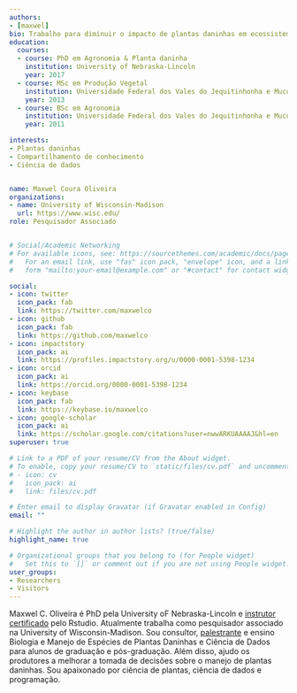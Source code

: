 ```yaml
---
authors:
- [maxwel]
bio: Trabalho para diminuir o impacto de plantas daninhas em ecossistemas. Sou professor, cientista de plantas daninhas e um entusiasta cientista de dados.
education:
  courses:
  - course: PhD em Agronomia & Planta daninha
    institution: University of Nebraska-Lincoln
    year: 2017
  - course: MSc em Produção Vegetal
    institution: Universidade Federal dos Vales do Jequitinhonha e Mucuri
    year: 2013
  - course: BSc em Agronomia
    institution: Universidade Federal dos Vales do Jequitinhonha e Mucuri
    year: 2011

interests:
- Plantas daninhas
- Compartilhamento de conhecimento
- Ciência de dados


name: Maxwel Coura Oliveira
organizations:
- name: University of Wisconsin-Madison
  url: https://www.wisc.edu/
role: Pesquisador Associado


# Social/Academic Networking
# For available icons, see: https://sourcethemes.com/academic/docs/page-builder/#icons
#   For an email link, use "fas" icon pack, "envelope" icon, and a link in the
#   form "mailto:your-email@example.com" or "#contact" for contact widget.

social:
- icon: twitter
  icon_pack: fab
  link: https://twitter.com/maxwelco
- icon: github
  icon_pack: fab
  link: https://github.com/maxwelco
- icon: impactstory
  icon_pack: ai
  link: https://profiles.impactstory.org/u/0000-0001-5398-1234
- icon: orcid
  icon_pack: ai
  link: https://orcid.org/0000-0001-5398-1234
- icon: keybase
  icon_pack: fab
  link: https://keybase.io/maxwelco
- icon: google-scholar
  icon_pack: ai
  link: https://scholar.google.com/citations?user=nwwARKUAAAAJ&hl=en
superuser: true

# Link to a PDF of your resume/CV from the About widget.
# To enable, copy your resume/CV to `static/files/cv.pdf` and uncomment the lines below.
# - icon: cv
#   icon_pack: ai
#   link: files/cv.pdf

# Enter email to display Gravatar (if Gravatar enabled in Config)
email: ""

# Highlight the author in author lists? (true/false)
highlight_name: true

# Organizational groups that you belong to (for People widget)
#   Set this to `[]` or comment out if you are not using People widget.
user_groups:
- Researchers
- Visitors
---
```


Maxwel C. Oliveira é PhD pela University oF Nebraska-Lincoln e [instrutor certificado](https://education.rstudio.com/trainers/people/oliveira+maxwel/) pelo Rstudio. Atualmente trabalha como pesquisador associado na University of Wisconsin-Madison. Sou consultor, [palestrante](/talks) e ensino Biologia e Manejo de Espécies de Plantas Daninhas e Ciência de Dados para alunos de graduação e pós-graduação. Além disso, ajudo os produtores a melhorar a tomada de decisões sobre o manejo de plantas daninhas. Sou apaixonado por ciência de plantas, ciência de dados e programação.

